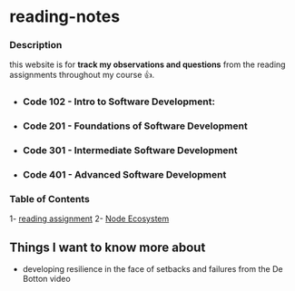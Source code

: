 # reading-notes
### Description 
this website is for  **track my observations and questions** from the reading assignments throughout my course :+1:.

- ###  Code 102 - Intro to Software Development:
- ###  Code 201 - Foundations of Software Development
- ###  Code 301 - Intermediate Software Development
- ### Code 401 - Advanced Software Development

### Table of Contents
1- [reading assignment](https://github.com/jadaan96/reading-notes/blob/main/reading%20assignment)
2- [Node Ecosystem](https://github.com/jadaan96/reading-notes/blob/main/class1)


## Things I want to know more about
* developing resilience in the face of setbacks and failures from the De Botton video 
